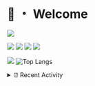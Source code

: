 # 👋 ・ Welcome
![](https://komarev.com/ghpvc/?username=Lorenzo0111)

![](https://img.shields.io/badge/Java-ED8B00?style=for-the-badge&logo=java&logoColor=white)
![](https://img.shields.io/badge/JavaScript-323330?style=for-the-badge&logo=javascript&logoColor=F7DF1E)
![](https://img.shields.io/badge/Node.js-339933?style=for-the-badge&logo=nodedotjs&logoColor=white)
![](https://img.shields.io/badge/React-20232A?style=for-the-badge&logo=react&logoColor=61DAFB)

[![](https://github-readme-stats.vercel.app/api?username=Lorenzo0111&show_icons=true&count_private=true)](https://github.com/Lorenzo0111)
![Top Langs](https://github-readme-stats.vercel.app/api/top-langs/?username=Lorenzo0111&layout=compact)

<details>
<summary>⏰ Recent Activity</summary>

<!--RECENT_ACTIVITY:start-->
1. ![release] Released [v1.6.1](https://github.com/Lorenzo0111/MultiLang/releases/tag/1.6.1) in [Lorenzo0111/MultiLang](https://github.com/Lorenzo0111/MultiLang)
2. ![comment] **Commented:** [PaperMC/Paper#6609](https://github.com/PaperMC/Paper/issues/6609#issuecomment-922265391)
3. ![comment] **Commented:** [ZombieStriker/QualityArmory#153](https://github.com/ZombieStriker/QualityArmory/issues/153#issuecomment-921133051)
4. ![comment] **Commented:** [mallowigi/a-file-icon-idea#216](https://github.com/mallowigi/a-file-icon-idea/issues/216#issuecomment-920088511)
5. ![comment] **Commented:** [PaperMC/Paper#6609](https://github.com/PaperMC/Paper/issues/6609#issuecomment-920077160)
6. ![issueOpened] **Issue opened:** [PaperMC/Paper#6609](https://github.com/PaperMC/Paper/issues/6609)
7. ![release] Released [v2.0](https://github.com/Lorenzo0111/RocketPlaceholders/releases/tag/2.0) in [Lorenzo0111/RocketPlaceholders](https://github.com/Lorenzo0111/RocketPlaceholders)
8. ![issueClosed] **Issue closed:** [Lorenzo0111/RocketPlaceholders#21](https://github.com/Lorenzo0111/RocketPlaceholders/issues/21)
9. ![comment] **Commented:** [ZombieStriker/QualityArmory#153](https://github.com/ZombieStriker/QualityArmory/issues/153#issuecomment-918826634)
10. ![prMerged] **Pull request merged:** [ZombieStriker/QualityArmoryVehicles2#26](https://github.com/ZombieStriker/QualityArmoryVehicles2/pull/26)
<!--RECENT_ACTIVITY:end-->


<!--RECENT_ACTIVITY:last_update-->
Last Updated: Monday, September 20th, 2021, 12:41:12 AM
<!--RECENT_ACTIVITY:last_update_end-->
</details>

[issueOpened]: https://cdn.jsdelivr.net/gh/Readme-Workflows/Readme-Icons@main/icons/octicons/IssueOpenedOld.svg
[issueClosed]: https://cdn.jsdelivr.net/gh/Readme-Workflows/Readme-Icons@main/icons/octicons/IssueClosedOld.svg

[prOpened]: https://cdn.jsdelivr.net/gh/Readme-Workflows/Readme-Icons@main/icons/octicons/PullRequestOpened.svg
[prClosed]: https://cdn.jsdelivr.net/gh/Readme-Workflows/Readme-Icons@main/icons/octicons/PullRequestClosed.svg
[prMerged]: https://cdn.jsdelivr.net/gh/Readme-Workflows/Readme-Icons@main/icons/octicons/PullRequestMerged.svg

[comment]: https://cdn.jsdelivr.net/gh/Readme-Workflows/Readme-Icons@main/icons/octicons/Comment.svg

[changesRequested]: https://cdn.jsdelivr.net/gh/Readme-Workflows/Readme-Icons@main/icons/octicons/RequestedChanges.svg
[approved]: https://cdn.jsdelivr.net/gh/Readme-Workflows/Readme-Icons@main/icons/octicons/ApprovedChanges.svg

[repoCreated]: https://cdn.jsdelivr.net/gh/Readme-Workflows/Readme-Icons@main/icons/octicons/Repository.svg
[release]: https://cdn.jsdelivr.net/gh/Readme-Workflows/Readme-Icons@main/icons/octicons/Release.svg
[star]: https://cdn.jsdelivr.net/gh/Readme-Workflows/Readme-Icons@main/icons/octicons/StarredRepository.svg
[wiki]: https://cdn.jsdelivr.net/gh/Readme-Workflows/Readme-Icons@main/icons/octicons/Wiki.svg
[fork]: https://cdn.jsdelivr.net/gh/Readme-Workflows/Readme-Icons@main/icons/octicons/ForkedRepository.svg
[people]: https://cdn.jsdelivr.net/gh/Readme-Workflows/Readme-Icons@main/icons/octicons/People.svg
